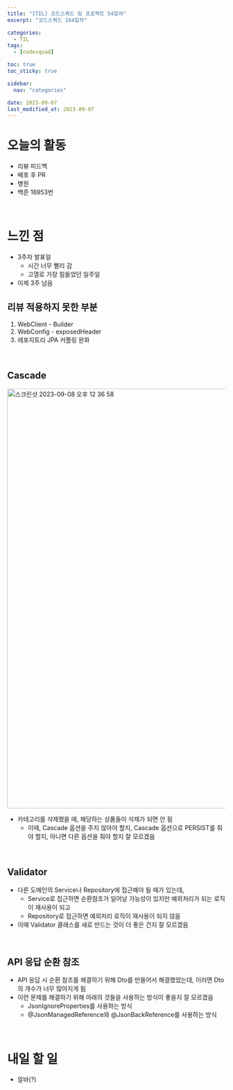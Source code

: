 ```yaml
---
title: "[TIL] 코드스쿼드 팀 프로젝트 54일차"
excerpt: "코드스쿼드 164일차"

categories:
  - TIL
tags:
  - [codesquad]

toc: true
toc_sticky: true

sidebar:
  nav: "categories"

date: 2023-09-07
last_modified_at: 2023-09-07
---
```


# 오늘의 활동

- 리뷰 피드백
- 배포 후 PR
- 병원
- 백준 16953번

<br>

# 느낀 점

- 3주차 발표일
    - 시간 너무 빨리 감
    - 고열로 가장 힘들었던 일주일
- 이제 3주 남음

## 리뷰 적용하지 못한 부분

1. WebClient - Builder
2. WebConfig - exposedHeader
3. 레포지토리 JPA 커플링 완화

<br>

## Cascade

<img width="966" alt="스크린샷 2023-09-08 오후 12 36 58" src="https://github.com/codesquad-members-2023/second-hand-max/assets/62871026/f8ea9ce4-acd3-4c3f-8acb-cb7e95fdd452">

- 카테고리를 삭제했을 때, 해당하는 상품들이 삭제가 되면 안 됨
  - 이때, Cascade 옵션을 주지 않아야 할지, Cascade 옵션으로 PERSIST를 줘야 할지, 아니면 다른 옵션을 줘야 할지 잘 모르겠음

<br>

## Validator

- 다른 도메인의 Service나 Repository에 접근해야 될 때가 있는데,
  - Service로 접근하면 순환참조가 일어날 가능성이 있지만 예외처리가 되는 로직이 재사용이 되고
  - Repository로 접근하면 예외처리 로직이 재사용이 되지 않음
- 이때 Validator 클래스를 새로 만드는 것이 더 좋은 건지 잘 모르겠음

<br>

## API 응답 순환 참조

- API 응답 시 순환 참조를 해결하기 위해 Dto를 만들어서 해결했었는데, 이러면 Dto의 개수가 너무 많아지게 됨
- 이런 문제를 해결하기 위해 아래의 것들을 사용하는 방식이 좋을지 잘 모르겠음
  - JsonIgnoreProperties를 사용하는 방식
  - @JsonManagedReference와 @JsonBackReference를 사용하는 방식

<br>

# 내일 할 일

- 알바(?)
